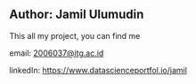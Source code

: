 ## Author: Jamil Ulumudin

This all my project, you can find me

email: 2006037@itg.ac.id

linkedIn: https://www.datascienceportfol.io/jamil
